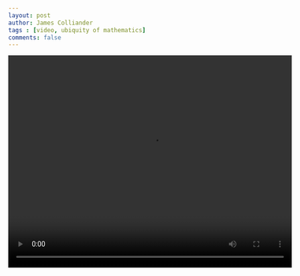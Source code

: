 ```yaml
---
layout: post
author: James Colliander
tags : [video, ubiquity of mathematics]
comments: false
---
```


<!-- -->

<video controls height="432" width="576">
	<source src="http://share.math.toronto.edu/users/rcerezo/435dc3c0c410bdc24a3ce3e64818a9b7.mp4" type='video/mp4; codecs="avc1.42E01E,mp4a.40.2"'>
	<source src="http://share.math.toronto.edu/users/rcerezo/9f68b842a240349732a1b6f707017abe.ogg" type='video/ogg; codecs="theora,vorbis"'>
	<source src="http://share.math.toronto.edu/users/rcerezo/9c0c920efaf69c507837771c35401caf.webm" type='video/webm; codecs="vp8,vorbis"'> Your browser does not support the &lt;video&gt; tag.
</video>

